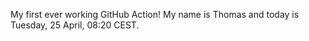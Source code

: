 My first ever working GitHub Action!
My name is Thomas and today is Tuesday, 25 April, 08:20 CEST. 
